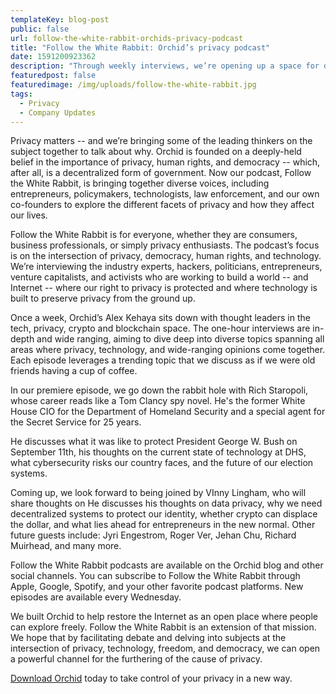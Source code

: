 ```yaml
---
templateKey: blog-post
public: false
url: follow-the-white-rabbit-orchids-privacy-podcast
title: "Follow the White Rabbit: Orchid’s privacy podcast"
date: 1591200923362
description: "Through weekly interviews, we’re opening up a space for discussion and debate on issues related to privacy."
featuredpost: false
featuredimage: /img/uploads/follow-the-white-rabbit.jpg
tags:
  - Privacy
  - Company Updates
---
```


Privacy matters -- and we’re bringing some of the leading thinkers on the subject together to talk about why. Orchid is founded on a deeply-held belief in the importance of privacy, human rights, and democracy -- which, after all, is a decentralized form of government. Now our podcast, Follow the White Rabbit, is bringing together diverse voices, including entrepreneurs, policymakers, technologists, law enforcement, and our own co-founders to explore the different facets of privacy and how they affect our lives.

Follow the White Rabbit is for everyone, whether they are consumers, business professionals, or simply privacy enthusiasts. The podcast’s focus is on the intersection of privacy, democracy, human rights, and technology. We’re interviewing the industry experts, hackers, politicians, entrepreneurs, venture capitalists, and activists who are working to build a world -- and Internet -- where our right to privacy is protected and where technology is built to preserve privacy from the ground up.

Once a week, Orchid’s Alex Kehaya sits down with thought leaders in the tech, privacy, crypto and blockchain space. The one-hour interviews are in-depth and wide ranging, aiming to dive deep into diverse topics spanning all areas where privacy, technology, and wide-ranging opinions come together. Each episode leverages a trending topic that we discuss as if we were old friends having a cup of coffee.

In our premiere episode, we go down the rabbit hole with Rich Staropoli, whose career reads like a Tom Clancy spy novel. He's the former White House CIO for the Department of Homeland Security and a special agent for the Secret Service for 25 years.

He discusses what it was like to protect President George W. Bush on September 11th, his thoughts on the current state of technology at DHS, what cybersecurity risks our country faces, and the future of our election systems.

Coming up, we look forward to being joined by VInny Lingham, who will share thoughts on He discusses his thoughts on data privacy, why we need decentralized systems to protect our identity, whether crypto can displace the dollar, and what lies ahead for entrepreneurs in the new normal. Other future guests include: Jyri Engestrom, Roger Ver, Jehan Chu, Richard Muirhead, and many more.

Follow the White Rabbit podcasts are available on the Orchid blog and other social channels. You can subscribe to Follow the White Rabbit through Apple, Google, Spotify, and your other favorite podcast platforms. New episodes are available every Wednesday.

We built Orchid to help restore the Internet as an open place where people can explore freely. Follow the White Rabbit is an extension of that mission. We hope that by facilitating debate and delving into subjects at the intersection of privacy, technology, freedom, and democracy, we can open a powerful channel for the furthering of the cause of privacy.

[Download Orchid](https://www.orchid.com/download) today to take control of your privacy in a new way.
